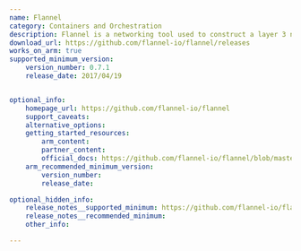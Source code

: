 ```yaml
---
name: Flannel
category: Containers and Orchestration
description: Flannel is a networking tool used to construct a layer 3 network for Kubernetes clusters. Its primary function is to assign IP addresses to pods and facilitate traffic routing among them.
download_url: https://github.com/flannel-io/flannel/releases
works_on_arm: true
supported_minimum_version:
    version_number: 0.7.1
    release_date: 2017/04/19


optional_info:
    homepage_url: https://github.com/flannel-io/flannel
    support_caveats:
    alternative_options:
    getting_started_resources:
        arm_content:
        partner_content:
        official_docs: https://github.com/flannel-io/flannel/blob/master/Documentation/building.md
    arm_recommended_minimum_version:
        version_number:
        release_date:

optional_hidden_info:
    release_notes__supported_minimum: https://github.com/flannel-io/flannel/releases/tag/v0.7.1
    release_notes__recommended_minimum: 
    other_info:

---
```

